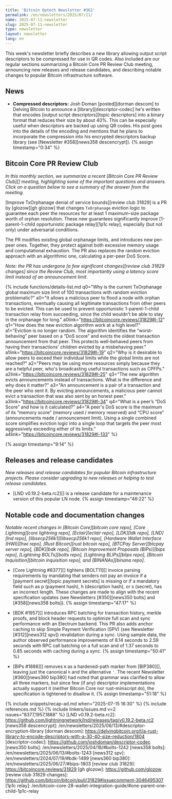 ```yaml
---
title: 'Bitcoin Optech Newsletter #362'
permalink: /en/newsletters/2025/07/11/
name: 2025-07-11-newsletter
slug: 2025-07-11-newsletter
type: newsletter
layout: newsletter
lang: en
---
```

This week's newsletter briefly describes a new library allowing output
script descriptors to be compressed for use in QR codes.  Also included
are our regular sections summarizing a Bitcoin Core PR Review Club
meeting, announcing new releases and release candidates, and describing
notable changes to popular Bitcoin infrastructure software.

## News

- **Compressed descriptors:** Josh Doman [posted][dorman descom] to
  Delving Bitcoin to announce a [library][descriptor-codec] he's written
  that encodes [output script descriptors][topic descriptors] into a
  binary format that reduces their size by about 40%.  This can be
  especially useful when descriptors are backed up using QR codes.  His
  post goes into the details of the encoding and mentions that he plans
  to incorporate the compression into his encrypted descriptors backup
  library (see [Newsletter #358][news358 descencrypt]). {% assign timestamp="0:34" %}

## Bitcoin Core PR Review Club

*In this monthly section, we summarize a recent [Bitcoin Core PR Review
Club][] meeting, highlighting some of the important questions and
answers.  Click on a question below to see a summary of the answer from
the meeting.*

[Improve TxOrphanage denial of service bounds][review club 31829] is a
PR by [glozow][gh glozow] that changes `TxOrphanage` eviction logic to
guarantee each peer the resources for at least 1 maximum-size package
worth of orphan resolution. These new guarantees significantly improve
[1-parent-1-child opportunistic package relay][1p1c relay],
especially (but not only) under adversarial conditions.

The PR modifies existing global orphanage limits, and introduces new
per-peer ones. Together, they protect against both excessive memory
usage and computational exhaustion. The PR also replaces the
random eviction approach with an algorithmic one, calculating a per-peer
DoS Score.

_Note: the PR has undergone [a few significant changes][review club
31829 changes] since the Review Club, most importantly using a latency
score limit instead of an announcement limit._

{% include functions/details-list.md
  q0="Why is the current TxOrphanage global maximum size limit of 100
  transactions with random eviction problematic?"
  a0="It allows a malicious peer to flood a node with orphan
  transactions, eventually causing all legitimate transactions from
  other peers to be evicted. This can be used to prevent opportunistic
  1-parent-1-child transaction relay from succeeding, since the child wouldn't
  be able to stay in the orphanage for long."
  a0link="https://bitcoincore.reviews/31829#l-12"
  q1="How does the new eviction algorithm work at a high level?"
  a1="Eviction is no longer random. The algorithm identifies the
  “worst-behaving” peer based on a “DoS score” and evicts the oldest
  transaction announcement from that peer. This protects well-behaved
  peers from having their transactions' children evicted by a
  misbehaving peer."
  a1link="https://bitcoincore.reviews/31829#l-19"
  q2="Why is it desirable to allow peers to exceed their individual
  limits while the global limits are not reached?"
  a2="Peers may be using more resources simply because they are a
  helpful peer, who's broadcasting useful transactions such as CPFPs."
  a2link="https://bitcoincore.reviews/31829#l-25"
  q3="The new algorithm evicts announcements instead of transactions.
  What is the difference and why does it matter?"
  a3="An announcement is a pair of a transaction and the peer who sent
  it. By evicting announcements, a malicious peer cannot evict a
  transaction that was also sent by an honest peer."
  a3link="https://bitcoincore.reviews/31829#l-34"
  q4="What is a peer’s “DoS Score” and how is it calculated?"
  a4="A peer's DoS score is the maximum of its “memory score” (memory
  used / memory reserved) and “CPU score” (announcements made /
  announcement limit). Using a single combined score simplifies eviction
  logic into a single loop that targets the peer most aggressively
  exceeding either of its limits."
  a4link="https://bitcoincore.reviews/31829#l-133"
%}

{% assign timestamp="9:14" %}

## Releases and release candidates

_New releases and release candidates for popular Bitcoin infrastructure
projects.  Please consider upgrading to new releases or helping to test
release candidates._

- [LND v0.19.2-beta.rc2][] is a release candidate for a maintenance
  version of this popular LN node. {% assign timestamp="46:22" %}

## Notable code and documentation changes

_Notable recent changes in [Bitcoin Core][bitcoin core repo], [Core
Lightning][core lightning repo], [Eclair][eclair repo], [LDK][ldk repo],
[LND][lnd repo], [libsecp256k1][libsecp256k1 repo], [Hardware Wallet
Interface (HWI)][hwi repo], [Rust Bitcoin][rust bitcoin repo], [BTCPay
Server][btcpay server repo], [BDK][bdk repo], [Bitcoin Improvement
Proposals (BIPs)][bips repo], [Lightning BOLTs][bolts repo],
[Lightning BLIPs][blips repo], [Bitcoin Inquisition][bitcoin inquisition
repo], and [BINANAs][binana repo]._

- [Core Lightning #8377][] tightens [BOLT11][] invoice parsing
  requirements by mandating that senders not pay an invoice if a
  [payment secret][topic payment secrets] is missing or if a mandatory
  field such as p (payment hash), h (description hash), or s (secret),
  has an incorrect length. These changes are made to align with the
  recent specification updates (see Newsletters [#350][news350 bolts]
  and [#358][news358 bolts]). {% assign timestamp="47:17" %}

- [BDK #1957][] introduces RPC batching for transaction history, merkle
  proofs, and block header requests to optimize full scan and sync
  performance with an Electrum backend. This PR also adds anchor caching
  to skip Simple Payment Verification (SPV) (see Newsletter
  [#312][news312 spv]) revalidation during a sync. Using sample data,
  the author observed performance improvements of 8.14 seconds to 2.59
  seconds with RPC call batching on a full scan and of 1.37 seconds to
  0.85 seconds with caching during a sync. {% assign timestamp="50:41" %}

- [BIPs #1888][] removes `H` as a hardened-path marker from [BIP380][],
  leaving just the canonical `h` and the alternative `'`. The recent
  Newsletter [#360][news360 bip380] had noted that grammar was clarified
  to allow all three markers, but since few (if any) descriptor
  implementations actually support it (neither Bitcoin Core nor
  rust-miniscript do), the specification is tightened to disallow it. {% assign timestamp="51:18" %}

{% include snippets/recap-ad.md when="2025-07-15 16:30" %}
{% include references.md %}
{% include linkers/issues.md v=2 issues="8377,1957,1888" %}
[LND v0.19.2-beta.rc2]: https://github.com/lightningnetwork/lnd/releases/tag/v0.19.2-beta.rc2
[news358 descencrypt]: /en/newsletters/2025/06/13/#descriptor-encryption-library
[dorman descom]: https://delvingbitcoin.org/t/a-rust-library-to-encode-descriptors-with-a-30-40-size-reduction/1804
[descriptor-codec]: https://github.com/joshdoman/descriptor-codec
[news350 bolts]: /en/newsletters/2025/04/18/#bolts-1242
[news358 bolts]: /en/newsletters/2025/06/13/#bolts-1243
[news312 spv]: /en/newsletters/2024/07/19/#bdk-1489
[news360 bip380]: /en/newsletters/2025/06/27/#bips-1803
[review club 31829]: https://bitcoincore.reviews/31829
[gh glozow]: https://github.com/glozow
[review club 31829 changes]: https://github.com/bitcoin/bitcoin/pull/31829#issuecomment-3046495307
[1p1c relay]: /en/bitcoin-core-28-wallet-integration-guide/#one-parent-one-child-1p1c-relay
